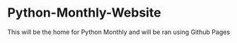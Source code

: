 # Python-Monthly-Website
This will be the home for Python Monthly and will be ran using Github Pages

